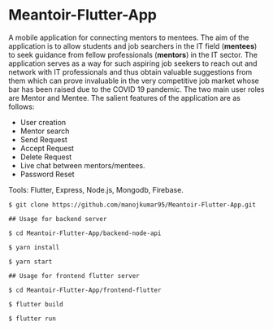 # Meantoir-Flutter-App
A mobile application for connecting mentors to mentees. The aim of the application is to allow students and job searchers in the IT field (**mentees**) to seek guidance from fellow professionals (**mentors**) in the IT sector. The application serves as a way for such aspiring job seekers to reach out and network with IT professionals and thus obtain valuable suggestions from them which can prove invaluable in the very competitive job market whose bar has been raised due to the COVID 19 pandemic. The two main user roles are Mentor and Mentee. The salient features of the application are as follows:

- User creation
- Mentor search
- Send Request
- Accept Request
- Delete Request
- Live chat between mentors/mentees.
- Password Reset

Tools: Flutter, Express, Node.js, Mongodb, Firebase.


```
$ git clone https://github.com/manojkumar95/Meantoir-Flutter-App.git

## Usage for backend server

$ cd Meantoir-Flutter-App/backend-node-api

$ yarn install

$ yarn start

## Usage for frontend flutter server

$ cd Meantoir-Flutter-App/frontend-flutter

$ flutter build

$ flutter run

